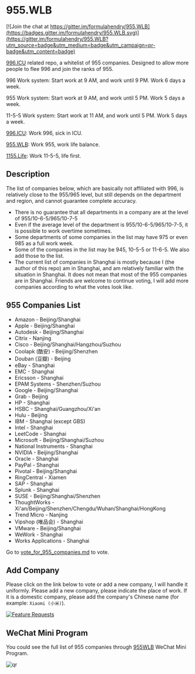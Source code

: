 # 955.WLB

[![Join the chat at https://gitter.im/formulahendry/955.WLB](https://badges.gitter.im/formulahendry/955.WLB.svg)](https://gitter.im/formulahendry/955.WLB?utm_source=badge&utm_medium=badge&utm_campaign=pr-badge&utm_content=badge)

[996.ICU](https://github.com/996icu/996.ICU) related repo, a whitelist of 955 companies. Designed to allow more people to flee 996 and join the ranks of 955.

996 Work system: Start work at 9 AM, and work until 9 PM. Work 6 days a week.

955 Work system: Start work at 9 AM, and work until 5 PM. Work 5 days a week.

11-5-5 Work system: Start work at 11 AM, and work until 5 PM. Work 5 days a week.

[996.ICU](https://github.com/996icu/996.ICU): Work 996, sick in ICU.

[955.WLB](https://github.com/formulahendry/955.WLB): Work 955, work life balance.

[1155.Life](https://github.com/formulahendry/1155.Life): Work 11-5-5, life first.

## Description

The list of companies below, which are basically not affiliated with 996, is relatively close to the 955/965 level, but still depends on the department and region, and cannot guarantee complete accuracy.

* There is no guarantee that all departments in a company are at the level of 955/10-6-5/965/10-7-5
* Even if the average level of the department is 955/10-6-5/965/10-7-5, it is possible to work overtime sometimes.
* Some departments of some companies in the list may have 975 or even 985 as a full work week.
* Some of the companies in the list may be 945, 10-5-5 or 11-6-5. We also add those to the list.
* The current list of companies in Shanghai is mostly because I (the author of this repo) am in Shanghai, and am relatively familiar with the situation in Shanghai. It does not mean that most of the 955 companies are in Shanghai. Friends are welcome to continue voting, I will add more companies according to what the votes look like.

## 955 Companies List

* Amazon - Beijing/Shanghai
* Apple - Beijing/Shanghai
* Autodesk - Beijing/Shanghai
* Citrix - Nanjing
* Cisco - Beijing/Shanghai/Hangzhou/Suzhou
* Coolapk (酷安) - Beijing/Shenzhen
* Douban (豆瓣) - Beijing
* eBay - Shanghai
* EMC - Shanghai
* Ericsson - Shanghai
* EPAM Systems - Shenzhen/Suzhou
* Google - Beijing/Shanghai
* Grab - Beijing
* HP - Shanghai
* HSBC - Shanghai/Guangzhou/Xi'an
* Hulu - Beijing
* IBM - Shanghai (except GBS)
* Intel - Shanghai
* LeetCode - Shanghai
* Microsoft - Beijing/Shanghai/Suzhou
* National Instruments - Shanghai
* NVIDIA - Beijing/Shanghai
* Oracle - Shanghai
* PayPal - Shanghai
* Pivotal - Beijing/Shanghai
* RingCentral - Xiamen
* SAP - Shanghai
* Splunk - Shanghai
* SUSE - Beijing/Shanghai/Shenzhen
* ThoughtWorks - Xi'an/Beijing/Shenzhen/Chengdu/Wuhan/Shanghai/HongKong
* Trend Micro - Nanjing
* Vipshop (唯品会) - Shanghai
* VMware - Beijing/Shanghai
* WeWork - Shanghai
* Works Applications - Shanghai

Go to [vote_for_955_companies.md](./vote_for_955_companies.md) to vote.

## Add Company

Please click on the link below to vote or add a new company, I will handle it uniformly. Please add a new company, please indicate the place of work. If it is a domestic company, please add the company's Chinese name (for example: `Xiaomi (小米)`).

[![Feature Requests](https://cloud.githubusercontent.com/assets/390379/10127973/045b3a96-6560-11e5-9b20-31a2032956b2.png)](http://feathub.com/formulahendry/955.WLB)

## WeChat Mini Program

You could see the full list of 955 companies through [955WLB](https://github.com/formulahendry/weapp-955-wlb) WeChat Mini Program.

![qr](./images/weapp-qr.jpg)
